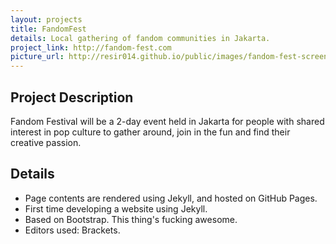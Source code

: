 ```yaml
---
layout: projects
title: FandomFest
details: Local gathering of fandom communities in Jakarta.
project_link: http://fandom-fest.com
picture_url: http://resir014.github.io/public/images/fandom-fest-screenshot.png
---
```


## Project Description

Fandom Festival will be a 2-day event held in Jakarta for people with shared interest in pop culture to gather around, join in the fun and find their creative passion.

## Details

* Page contents are rendered using Jekyll, and hosted on GitHub Pages.
* First time developing a website using Jekyll.
* Based on Bootstrap. This thing's fucking awesome.
* Editors used: Brackets.
